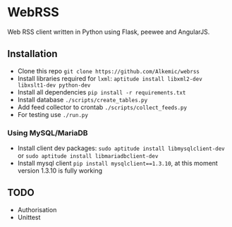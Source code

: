 # WebRSS

Web RSS client written in Python using Flask, peewee and AngularJS.

## Installation

* Clone this repo ``git clone https://github.com/Alkemic/webrss``
* Install libraries required for ``lxml``: ``aptitude install libxml2-dev libxslt1-dev python-dev``
* Install all dependencies ``pip install -r requirements.txt``
* Install database ``./scripts/create_tables.py``
* Add feed collector to crontab ``./scripts/collect_feeds.py``
* For testing use ``./run.py``

### Using MySQL/MariaDB

* Install client dev packages: ``sudo aptitude install libmysqlclient-dev`` or ``sudo aptitude install libmariadbclient-dev``
* Install mysql client ``pip install mysqlclient==1.3.10``, at this moment version 1.3.10 is fully working

## TODO

* Authorisation
* Unittest
